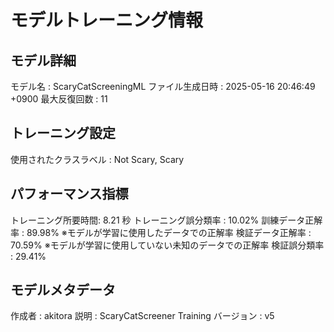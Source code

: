 # モデルトレーニング情報

## モデル詳細
モデル名           : ScaryCatScreeningML
ファイル生成日時   : 2025-05-16 20:46:49 +0900
最大反復回数     : 11

## トレーニング設定
使用されたクラスラベル : Not Scary, Scary

## パフォーマンス指標
トレーニング所要時間: 8.21 秒
トレーニング誤分類率 : 10.02%
訓練データ正解率 : 89.98% ※モデルが学習に使用したデータでの正解率
検証データ正解率 : 70.59% ※モデルが学習に使用していない未知のデータでの正解率
検証誤分類率       : 29.41%

## モデルメタデータ
作成者            : akitora
説明              : ScaryCatScreener Training
バージョン          : v5